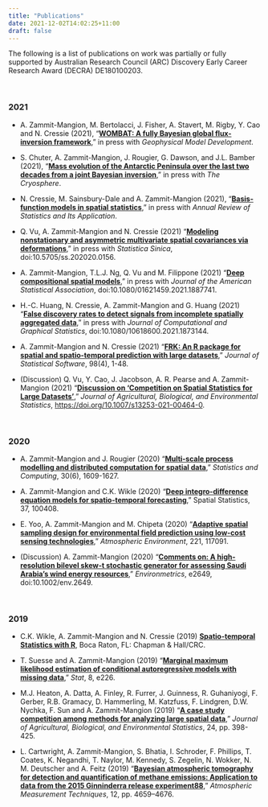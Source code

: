 ```yaml
---
title: "Publications"
date: 2021-12-02T14:02:25+11:00
draft: false
---
```


The following is a list of publications on work was partially or fully supported by Australian Research Council (ARC) Discovery Early Career Research Award (DECRA) DE180100203.

&nbsp;

### 2021

- A. Zammit-Mangion, M. Bertolacci, J. Fisher, A. Stavert, M. Rigby, Y. Cao and N. Cressie (2021), “[**WOMBAT: A fully Bayesian global flux-inversion framework**](https://gmd.copernicus.org/preprints/gmd-2021-181/),” in press with *Geophysical Model Development*.

- S. Chuter, A. Zammit-Mangion, J. Rougier, G. Dawson, and J.L. Bamber (2021), “[**Mass evolution of the Antarctic Peninsula over the last two decades from a joint Bayesian inversion**](https://tc.copernicus.org/preprints/tc-2021-178/),” in press with *The Cryosphere*.

- N. Cressie, M. Sainsbury-Dale and A. Zammit-Mangion (2021), “[**Basis-function models in spatial statistics**](https://www.annualreviews.org/doi/abs/10.1146/annurev-statistics-040120-020733),” in press with *Annual Review of Statistics and Its Application*.

- Q. Vu, A. Zammit-Mangion and N. Cressie (2021) “[**Modeling nonstationary and asymmetric multivariate spatial covariances via deformations**](http://www3.stat.sinica.edu.tw/preprint/SS-2020-0156_Preprint.pdf),” in press with *Statistica Sinica*, doi:10.5705/ss.202020.0156.

- A. Zammit-Mangion, T.L.J. Ng, Q. Vu and M. Filippone (2021) “[**Deep compositional spatial models**](https://www.tandfonline.com/doi/abs/10.1080/01621459.2021.1887741?journalCode=uasa20),” in press with *Journal of the American Statistical Association*, doi:10.1080/01621459.2021.1887741.

- H.-C. Huang, N. Cressie, A. Zammit-Mangion and G. Huang (2021) “[**False discovery rates to detect signals from incomplete spatially aggregated data**](https://www.tandfonline.com/doi/abs/10.1080/10618600.2021.1873144?journalCode=ucgs20),” in press with *Journal of Computational and Graphical Statistics*, doi:10.1080/10618600.2021.1873144.

- A. Zammit-Mangion and N. Cressie (2021) “[**FRK: An R package for spatial and spatio-temporal prediction with large datasets**](https://www.jstatsoft.org/article/view/v098i04),” *Journal of Statistical Software*, 98(4), 1-48.

- (Discussion) Q. Vu, Y. Cao, J. Jacobson, A. R. Pearse and A. Zammit-Mangion (2021) “[**Discussion on ‘Competition on Spatial Statistics for Large Datasets’**](https://link.springer.com/article/10.1007%2Fs13253-021-00464-0),” *Journal of Agricultural, Biological, and Environmental Statistics*, https://doi.org/10.1007/s13253-021-00464-0.

&nbsp;

### 2020

- A. Zammit-Mangion and J. Rougier (2020) “[**Multi-scale process modelling and distributed computation for spatial data**](https://link.springer.com/article/10.1007/s11222-020-09962-6),” *Statistics and Computing*, 30(6), 1609-1627.

- A. Zammit-Mangion and C.K. Wikle (2020) “[**Deep integro-difference equation models for spatio-temporal forecasting**](https://www.sciencedirect.com/science/article/abs/pii/S2211675320300026),” Spatial Statistics, 37, 100408.

- E. Yoo, A. Zammit-Mangion and M. Chipeta (2020) “[**Adaptive spatial sampling design for environmental field prediction using low-cost sensing technologies**](https://www.sciencedirect.com/science/article/abs/pii/S1352231019307307),” *Atmospheric Environment*, 221, 117091.

- (Discussion) A. Zammit-Mangion (2020) “[**Comments on: A high-resolution bilevel skew-t stochastic generator for assessing Saudi Arabia’s wind energy resources**](https://onlinelibrary.wiley.com/doi/abs/10.1002/env.2649),” *Environmetrics*, e2649, doi:10.1002/env.2649.

&nbsp;

### 2019

- C.K. Wikle, A. Zammit-Mangion and N. Cressie (2019) [**Spatio-temporal Statistics with R**](https://spacetimewithr.org/), Boca Raton, FL: Chapman & Hall/CRC.

- T. Suesse and A. Zammit-Mangion (2019) “[**Marginal maximum likelihood estimation of conditional autoregressive models with missing data**](https://onlinelibrary.wiley.com/doi/10.1002/sta4.226),” *Stat*, 8, e226.

- M.J. Heaton, A. Datta, A. Finley, R. Furrer, J. Guinness, R. Guhaniyogi, F. Gerber, R.B. Gramacy, D. Hammerling, M. Katzfuss, F. Lindgren, D.W. Nychka, F. Sun and A. Zammit-Mangion (2019) “[**A case study competition among methods for analyzing large spatial data**](https://link.springer.com/article/10.1007/s13253-018-00348-w),” *Journal of Agricultural, Biological, and Environmental Statistics*, 24, pp. 398-425.

- L. Cartwright, A. Zammit-Mangion, S. Bhatia, I. Schroder, F. Phillips, T. Coates, K. Negandhi, T. Naylor, M. Kennedy, S. Zegelin, N. Wokker, N. M. Deutscher and A. Feitz (2019) “[**Bayesian atmospheric tomography for detection and quantification of methane emissions: Application to data from the 2015 Ginninderra release experiment88**](https://amt.copernicus.org/articles/12/4659/2019/),” *Atmospheric Measurement Techniques*, 12, pp. 4659–4676.
